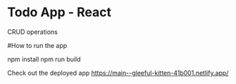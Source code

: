 # Todo App - React 
 CRUD operations 
 
#How to run the app

npm install
npm run build


 
Check out the deployed app
https://main--gleeful-kitten-41b001.netlify.app/
